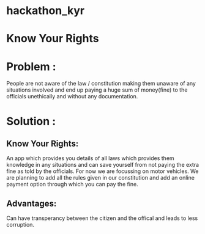 # hackathon_kyr
# Know Your Rights

# Problem :
People are not aware of the law / constitution making them unaware of any situations involved and end up paying a huge sum of money(fine) to the officials unethically and without any documentation.

# Solution :
## Know Your Rights:
An app which provides you details of all laws which provides them knowledge in any situations and can save yourself from not paying the extra fine as told by the officials. 
For now we are focussing on motor vehicles.
We are planning to add all the rules given in our constitution and add an online payment option through which you can pay the fine.

## Advantages:
Can have transperancy between the citizen and the offical and leads to less corruption.
